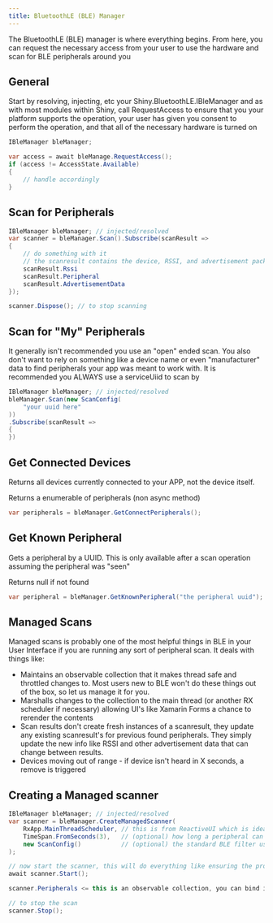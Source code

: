 ```yaml
---
title: BluetoothLE (BLE) Manager
---
```

The BluetoothLE (BLE) manager is where everything begins.  From here, you can request the necessary access from your user to use the hardware and scan for BLE peripherals around you

## General

Start by resolving, injecting, etc your Shiny.BluetoothLE.IBleManager and as with most modules within Shiny, call RequestAccess to ensure that 
you your platform supports the operation, your user has given you consent to perform the operation, and that all of the necessary hardware is turned on

```csharp
IBleManager bleManager;

var access = await bleManage.RequestAccess();
if (access != AccessState.Available)
{
    // handle accordingly
}
```


## Scan for Peripherals

```csharp
IBleManager bleManager; // injected/resolved
var scanner = bleManager.Scan().Subscribe(scanResult => 
{
    // do something with it
    // the scanresult contains the device, RSSI, and advertisement packet
    scanResult.Rssi
    scanResult.Peripheral
    scanResult.AdvertisementData
});

scanner.Dispose(); // to stop scanning
```

## Scan for "My" Peripherals 

It generally isn't recommended you use an "open" ended scan.  You also don't want to rely on something like a device name or even "manufacturer" data
to find peripherals your app was meant to work with.  It is recommended you ALWAYS use a serviceUiid to scan by

```csharp
IBleManager bleManager; // injected/resolved
bleManager.Scan(new ScanConfig(
    "your uuid here"
))
.Subscribe(scanResult => 
{
})
```


## Get Connected Devices
Returns all devices currently connected to your APP, not the device itself.

Returns a enumerable of peripherals (non async method)

```csharp
var peripherals = bleManager.GetConnectPeripherals();
```

## Get Known Peripheral
Gets a peripheral by a UUID.  This is only available after a scan operation assuming the peripheral was "seen"

Returns null if not found
```csharp
var peripheral = bleManager.GetKnownPeripheral("the peripheral uuid");
```


## Managed Scans

Managed scans is probably one of the most helpful things in BLE in your User Interface if you are running any sort of peripheral scan.  It deals with things like:

* Maintains an observable collection that it makes thread safe and throttled changes to. Most users new to BLE won't do these things out of the box, so let us manage it for you.
* Marshalls changes to the collection to the main thread (or another RX scheduler if necessary) allowing UI's like Xamarin Forms a chance to rerender the contents
* Scan results don't create fresh instances of a scanresult, they update any existing scanresult's for previous found peripherals.  They simply update the new info like RSSI and other advertisement data that can change between results.
* Devices moving out of range - if device isn't heard in X seconds, a remove is triggered


## Creating a Managed scanner

```csharp
IBleManager bleManager; // injected/resolved
var scanner = bleManager.CreateManagedScanner(
    RxApp.MainThreadScheduler, // this is from ReactiveUI which is ideal for this scenario as this will put changes on the main thread for your UI to render
    TimeSpan.FromSeconds(3),   // (optional) how long a peripheral can go "underheard" before being removed from the list.  Defaults to 3 seconds
    new ScanConfig()           // (optional) the standard BLE filter used by the regular Shiny scanner
);

// now start the scanner, this will do everything like ensuring the proper permissions
await scanner.Start();

scanner.Peripherals <= this is an observable collection, you can bind it directly to a page and watch it update live

// to stop the scan
scanner.Stop();
```
